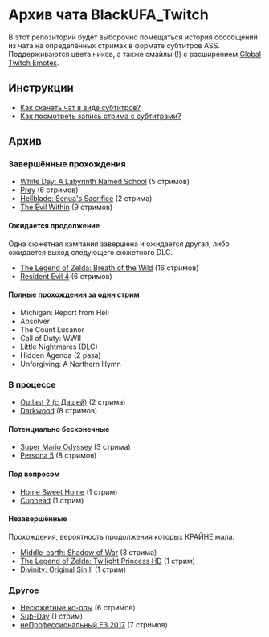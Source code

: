 # Архив чата BlackUFA_Twitch

В этот репозиторий будет выборочно помещаться история соообщений из чата на определённых стримах в формате субтитров ASS. Поддерживаются цвета ников, а также смайлы (!) с расширением [Global Twitch Emotes](https://chrome.google.com/webstore/detail/global-twitch-emotes/pgniedifoejifjkndekolimjeclnokkb?utm_source=chrome-app-launcher-info-dialog).

## Инструкции

* [Как скачать чат в виде субтитров?](tutorials/subtitles.md)
* [Как посмотреть запись стрима с субтитрами?](tutorials/watch-online.md)

## Архив

### Завершённые прохождения

* [White Day: A Labyrinth Named School](links/white_day.md) (5 стримов)
* [Prey](links/prey.md) (6 стримов)
* [Hellblade: Senua's Sacrifice](links/hellblade.md) (2 стрима)
* [The Evil Within](links/evil_within.md) (9 стримов)

#### Ожидается продолжение

Одна сюжетная кампания завершена и ожидается другая, либо ожидается выход следующего сюжетного DLC.

* [The Legend of Zelda: Breath of the Wild](links/tloz_botw.md) (16 стримов)
* [Resident Evil 4](links/re4.md) (6 стримов)

#### [Полные прохождения за один стрим](links/single.md)

* Michigan: Report from Hell
* Absolver
* The Count Lucanor
* Call of Duty: WWII
* Little Nightmares (DLC)
* Hidden Agenda (2 раза)
* Unforgiving: A Northern Hymn

### В процессе

* [Outlast 2 (с Дашей)](links/outlast_2_dw.md) (2 стрима)
* [Darkwood](links/darkwood.md) (8 стримов)

#### Потенциально бесконечные

* [Super Mario Odyssey](links/super-mario-odyssey.md) (3 стрима)
* [Persona 5](links/persona_5.md) (8 стримов)

#### Под вопросом

* [Home Sweet Home](links/home_sweet_home.md) (1 стрим)
* [Cuphead](links/cuphead.md) (1 стрим)

#### Незавершённые

Прохождения, вероятность продолжения которых КРАЙНЕ мала.

* [Middle-earth: Shadow of War](links/middle_earth.md) (3 стрима)
* [The Legend of Zelda: Twilight Princess HD](links/tloz_tp.md) (1 стрим)
* [Divinity: Original Sin II](links/divinity.md) (1 стрим)

### Другое

* [Несюжетные ко-опы](links/co-op.md) (6 стримов)
* [Sub-Day](links/subday.md) (1 стрим)
* [неПрофессиональный E3 2017](links/e3_2017.md) (7 стримов)

